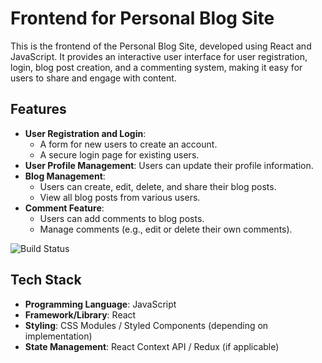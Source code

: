 # Frontend for Personal Blog Site

This is the frontend of the Personal Blog Site, developed using React and JavaScript. It provides an interactive user interface for user registration, login, blog post creation, and a commenting system, making it easy for users to share and engage with content.

## Features

- **User Registration and Login**: 
  - A form for new users to create an account.
  - A secure login page for existing users.
- **User Profile Management**: Users can update their profile information.
- **Blog Management**:
  - Users can create, edit, delete, and share their blog posts.
  - View all blog posts from various users.
- **Comment Feature**:
  - Users can add comments to blog posts.
  - Manage comments (e.g., edit or delete their own comments).

![Build Status](https://img.shields.io/badge/build-passing-brightgreen)

## Tech Stack

- **Programming Language**: JavaScript
- **Framework/Library**: React
- **Styling**: CSS Modules / Styled Components (depending on implementation)
- **State Management**: React Context API / Redux (if applicable)
